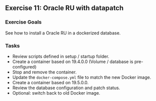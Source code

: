 ## Exercise 11: Oracle RU with datapatch

### Exercise Goals

See how to install a Oracle RU in a dockerized database.

### Tasks

- Review scripts defined in setup / startup folder.
- Create a container based on 19.4.0.0 (Volume / database is pre-configured)
- Stop and remove the container.
- Update the `docker-compose.yml` file to match the new Docker image.
- Create a container based on 19.5.0.0.
- Review the database configuration and patch status.
- Optional: switch back to old Docker image.

<!-- Stuff between the <div class="notes"> will be rendered as pptx slide notes -->
<div class="notes">


</div>
